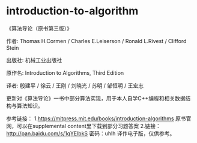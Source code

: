 # introduction-to-algorithm

《算法导论（原书第三版）》

作者: Thomas H.Cormen / Charles E.Leiserson / Ronald L.Rivest / Clifford Stein 

出版社: 机械工业出版社

原作名: Introduction to Algorithms, Third Edition

译者: 殷建平 / 徐云 / 王刚 / 刘晓光 / 苏明 / 邹恒明 / 王宏志 


更新对《算法导论》一书中部分算法实现，用于本人自学C++编程和相关数据结构与算法知识。

参考链接：
1.https://mitpress.mit.edu/books/introduction-algorithms 原书官网，可以在supplemental content里下载到部分习题答案
2.链接：http://pan.baidu.com/s/1qYElbkS 密码：uhlh  译作电子版，仅供参考。
